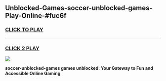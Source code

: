 
## Unblocked-Games-soccer-unblocked-games-Play-Online-#fuc6f
<h3>
<a href="https://premium.freeplayer.one?title=soccer-unblocked-games&ref=27F">CLICK TO PLAY</a></h3>
<hr>

<h3>
<a href="https://premium.freeplayer.one?title=soccer-unblocked-games&ref=27F">CLICK 2 PLAY</a>
  
</h3>

<a href="https://premium.freeplayer.one?title=soccer-unblocked-games&ref=27F"><img src="https://clearcache.store/games.png"></a>


**soccer-unblocked-games games unblocked: Your Gateway to Fun and Accessible Online Gaming**
